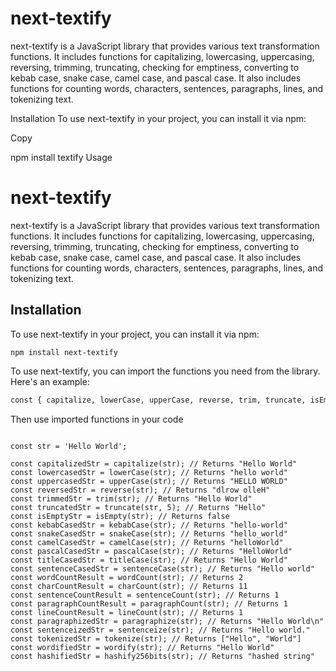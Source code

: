 # next-textify

next-textify is a JavaScript library that provides various text transformation functions. It includes functions for capitalizing, lowercasing, uppercasing, reversing, trimming, truncating, checking for emptiness, converting to kebab case, snake case, camel case, and pascal case. It also includes functions for counting words, characters, sentences, paragraphs, lines, and tokenizing text.

Installation
To use next-textify in your project, you can install it via npm:

Copy

npm install textify
Usage

# next-textify

next-textify is a JavaScript library that provides various text transformation functions. It includes functions for capitalizing, lowercasing, uppercasing, reversing, trimming, truncating, checking for emptiness, converting to kebab case, snake case, camel case, and pascal case. It also includes functions for counting words, characters, sentences, paragraphs, lines, and tokenizing text.

## Installation

To use next-textify in your project, you can install it via npm:

```
npm install next-textify
```

To use next-textify, you can import the functions you need from the library. Here's an example:

```sh
const { capitalize, lowerCase, upperCase, reverse, trim, truncate, isEmpty, kebabCase, snakeCase, camelCase, pascalCase, titleCase, sentenceCase, wordCount, charCount, sentenceCount, paragraphCount, lineCount, paragraphize, sentenceize, tokenize, wordify, hashify256bits } = require('next-textify');

```

Then use imported functions in your code

```

const str = 'Hello World';

const capitalizedStr = capitalize(str); // Returns "Hello World"
const lowercasedStr = lowerCase(str); // Returns "hello world"
const uppercasedStr = upperCase(str); // Returns "HELLO WORLD"
const reversedStr = reverse(str); // Returns "dlrow olleH"
const trimmedStr = trim(str); // Returns "Hello World"
const truncatedStr = truncate(str, 5); // Returns "Hello"
const isEmptyStr = isEmpty(str); // Returns false
const kebabCasedStr = kebabCase(str); // Returns "hello-world"
const snakeCasedStr = snakeCase(str); // Returns "hello_world"
const camelCasedStr = camelCase(str); // Returns "helloWorld"
const pascalCasedStr = pascalCase(str); // Returns "HelloWorld"
const titleCasedStr = titleCase(str); // Returns "Hello World"
const sentenceCasedStr = sentenceCase(str); // Returns "Hello world"
const wordCountResult = wordCount(str); // Returns 2
const charCountResult = charCount(str); // Returns 11
const sentenceCountResult = sentenceCount(str); // Returns 1
const paragraphCountResult = paragraphCount(str); // Returns 1
const lineCountResult = lineCount(str); // Returns 1
const paragraphizedStr = paragraphize(str); // Returns "Hello World\n"
const sentenceizedStr = sentenceize(str); // Returns "Hello world."
const tokenizedStr = tokenize(str); // Returns ["Hello", "World"]
const wordifiedStr = wordify(str); // Returns "Hello World"
const hashifiedStr = hashify256bits(str); // Returns "hashed string"
```